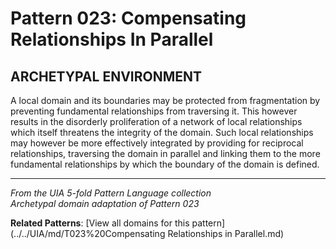# Pattern 023: Compensating Relationships In Parallel

## ARCHETYPAL ENVIRONMENT

A local domain and its boundaries may be protected from fragmentation by preventing fundamental relationships from traversing it. This however results in the disorderly proliferation of a network of local relationships which itself threatens the integrity of the domain. Such local relationships may however be more effectively integrated by providing for reciprocal relationships, traversing the domain in parallel and linking them to the more fundamental relationships by which the boundary of the domain is defined.

---

*From the UIA 5-fold Pattern Language collection*  
*Archetypal domain adaptation of Pattern 023*

**Related Patterns**: [View all domains for this pattern](../../UIA/md/T023%20Compensating Relationships in Parallel.md)
